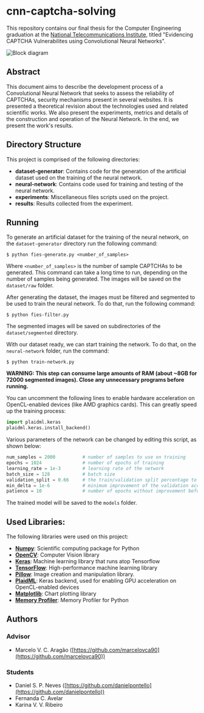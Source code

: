 # cnn-captcha-solving

This repository contains our final thesis for the Computer Engineering graduation at the [National Telecommunications Institute](http://inatel.br/), titled "Evidencing CAPTCHA Vulnerabilites using Convolutional Neural Networks".

![Block diagram](https://github.com/danielpontello/cnn-captcha-solving/blob/master/results/block-diagram.png)

## Abstract

This document aims to describe the development process of a Convolutional Neural Network that seeks to assess the reliability of CAPTCHAs, security mechanisms present in several websites. It is presented a theoretical revision about the technologies used and related scientific works. We also present the experiments, metrics and details of the construction and operation of the Neural Network. In the end, we present the work's results.

## Directory Structure

This project is comprised of the following directories:

 - **dataset-generator**: Contains code for the generation of the artificial dataset used on the training of the neural network.
 - **neural-network**: Contains code used for training and testing of the neural network.
 - **experiments**: Miscellaneous files scripts used on the project.
 - **results**: Results collected from the experiment.

## Running

To generate an artificial dataset for the training of the neural network, on the `dataset-generator` directory run the following command:

```shell
$ python fies-generate.py <number_of_samples>
```

Where `<number_of_samples>` is the number of sample CAPTCHAs to be generated. This command can take a long time to run, depending on the number of samples being generated. The images will be saved on the `dataset/raw` folder.

After generating the dataset, the images must be filtered and segmented to be used to train the neural network. To do that, run the following command:

```shell
$ python fies-filter.py
```

The segmented images will be saved on subdirectories of the `dataset/segmented` directory.

With our dataset ready, we can start training the network. To do that, on the `neural-network` folder, run the command:

```shell
$ python train-network.py
```

**WARNING: This step can consume large amounts of RAM (about ~8GB for 72000 segmented images). Close any unnecessary programs before running.**

You can uncomment the following lines to enable hardware acceleration on OpenCL-enabled devices (like AMD graphics cards). This can greatly speed up the training process:

```python
import plaidml.keras
plaidml.keras.install_backend()
```

Various parameters of the network can be changed by editing this script, as shown below:

```python
num_samples = 2000          # number of samples to use on training
epochs = 1024               # number of epochs of training
learning_rate = 1e-3        # learning rate of the network
batch_size = 128            # batch size
validation_split = 0.66     # the train/validation split percentage to be used
min_delta = 1e-6            # minimum improvement of the validation accuracy before stopping training
patience = 10               # number of epochs without improvement before stopping training
```

The trained model will be saved to the `models` folder.

## Used Libraries:

The following libraries were used on this project:

- **[Numpy](http://www.numpy.org/)**: Scientific computing package for Python
- **[OpenCV](https://opencv.org/)**: Computer Vision library
- **[Keras](https://keras.io/)**: Machine learning library that runs atop Tensorflow
- **[TensorFlow](https://www.tensorflow.org/)**: High-performance machine learning library
- **[Pillow](https://python-pillow.org/)**: Image creation and manipulation library.
- **[PlaidML](https://github.com/plaidml/plaidml)**: Keras backend, used for enabling GPU acceleration on OpenCL-enabled devices
- **[Matplotlib](https://matplotlib.org/)**: Chart plotting library
- **[Memory Profiler](https://pypi.org/project/memory_profiler/)**: Memory Profiler for Python
## Authors

### Advisor
 - Marcelo V. C. Aragão ([https://github.com/marcelovca90](https://github.com/marcelovca90))

### Students

 - Daniel S. P. Neves ([https://github.com/danielpontello](https://github.com/danielpontello))
 - Fernanda C. Avelar
 - Karina V. V. Ribeiro
